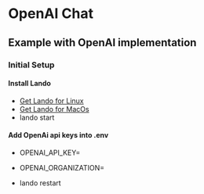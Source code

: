 # OpenAI Chat
## Example with OpenAI implementation

### Initial Setup

#### Install Lando
- [Get Lando for Linux](https://docs.lando.dev/install/linux.html)
- [Get Lando for MacOs](https://docs.lando.dev/install/macos.html)
- lando start

#### Add OpenAi api keys into .env
- OPENAI_API_KEY=
- OPENAI_ORGANIZATION=

- lando restart